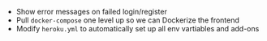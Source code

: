 - Show error messages on failed login/register
- Pull `docker-compose` one level up so we can Dockerize the frontend
- Modify `heroku.yml` to automatically set up all env vartiables and add-ons
